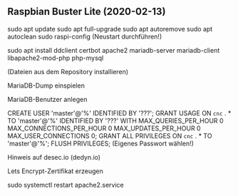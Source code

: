 Raspbian Buster Lite (2020-02-13)
---------------------------------

sudo apt update
sudo apt full-upgrade
sudo apt autoremove
sudo apt autoclean
sudo raspi-config 
(Neustart durchführen!)

sudo apt install ddclient certbot apache2 mariadb-server mariadb-client libapache2-mod-php php-mysql

(Dateien aus dem Repository installieren)

MariaDB-Dump einspielen

MariaDB-Benutzer anlegen

CREATE USER 'master'@'%' IDENTIFIED BY '???';
GRANT USAGE ON `cnc` . * TO 'master'@'%' IDENTIFIED BY '???' WITH MAX_QUERIES_PER_HOUR 0 MAX_CONNECTIONS_PER_HOUR 0 MAX_UPDATES_PER_HOUR 0 MAX_USER_CONNECTIONS 0;
GRANT ALL PRIVILEGES ON `cnc` . * TO 'master'@'%';
FLUSH PRIVILEGES;
(Eigenes Passwort wählen!)

Hinweis auf desec.io (dedyn.io)

Lets Encrypt-Zertifikat erzeugen

sudo systemctl restart apache2.service